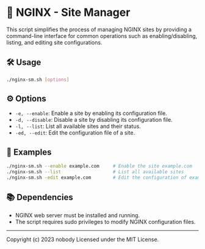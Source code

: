 # 🚀 NGINX - Site Manager

This script simplifies the process of managing NGINX sites by providing a command-line interface for common operations such as enabling/disabling, listing, and editing site configurations.

## 🛠️ Usage

```bash
./nginx-sm.sh [options]
```

## ⚙️ Options

- `-e, --enable`: Enable a site by enabling its configuration file.
- `-d, --disable`: Disable a site by disabling its configuration file.
- `-l, --list`: List all available sites and their status.
- `-ed, --edit`: Edit the configuration file of a site.

## 📖 Examples

```bash
./nginx-sm.sh --enable example.com     # Enable the site example.com
./nginx-sm.sh --list                   # List all available sites
./nginx-sm.sh -edit example.com        # Edit the configuration of example.com
```

## 📚 Dependencies

- NGINX web server must be installed and running.
- The script requires sudo privileges to modify NGINX configuration files.

---

Copyright (c) 2023 nobody
Licensed under the MIT License.
